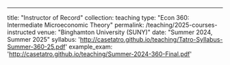 ---
title: "Instructor of Record"
collection: teaching
type: "Econ 360: Intermediate Microeconomic Theory"
permalink: /teaching/2025-courses-instructed
venue: "Binghamton University (SUNY)"
date: "Summer 2024, Summer 2025"
syllabus: 'http://casetatro.github.io/teaching/Tatro-Syllabus-Summer-360-25.pdf'
example_exam: 'http://casetatro.github.io/teaching/Summer-2024-360-Final.pdf'
